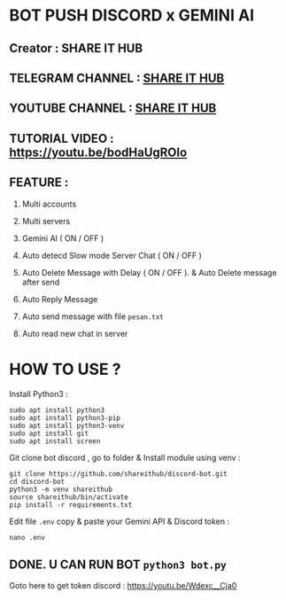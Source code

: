 # BOT PUSH DISCORD x GEMINI AI
## Creator : SHARE IT HUB

## TELEGRAM CHANNEL : [ SHARE IT HUB](https://t.me/SHAREITHUB_COM)

## YOUTUBE CHANNEL : [ SHARE IT HUB](https://youtube.com/@shareithub_com)

## TUTORIAL VIDEO : https://youtu.be/bodHaUgROlo

## FEATURE :

1. Multi accounts

2. Multi servers

3. Gemini AI ( ON / OFF )

5. Auto detecd Slow mode Server Chat ( ON / OFF )

6. Auto Delete Message with Delay ( ON / OFF ). & Auto Delete message after send

7. Auto Reply Message

8. Auto send message with file `pesan.txt`

9. Auto read new chat in server


# HOW TO USE ?

Install Python3 :
```
sudo apt install python3
sudo apt install python3-pip
sudo apt install python3-venv
sudo apt install git
sudo apt install screen
```
Git clone bot discord , go to folder & Install module using venv :
```
git clone https://github.com/shareithub/discord-bot.git
cd discord-bot
python3 -m venv shareithub
source shareithub/bin/activate
pip install -r requirements.txt
```
Edit file `.env` copy & paste your Gemini API & Discord token :
```
nano .env
```

## DONE. U CAN RUN BOT `python3 bot.py` 


Goto here to get token discord :
https://youtu.be/Wdexc__Cja0
